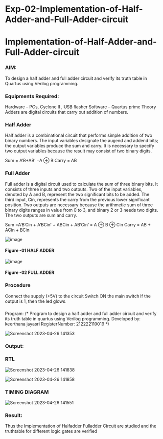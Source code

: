 # Exp-02-Implementation-of-Half-Adder-and-Full-Adder-circuit

# Implementation-of-Half-Adder-and-Full-Adder-circuit
### AIM:
To design a half adder and full adder circuit and verify its truth table in Quartus using Verilog programming.

### Equipments Required:
Hardware – PCs, Cyclone II , USB flasher
Software – Quartus prime
Theory
Adders are digital circuits that carry out addition of numbers.

### Half Adder
Half adder is a combinational circuit that performs simple addition of two binary numbers. The input variables designate the augend and addend bits; the output variables produce the sum and carry. It is necessary to specify two output variables because the result may consist of two binary digits.

Sum = A’B+AB’ =A ⊕ B Carry = AB

### Full Adder
Full adder is a digital circuit used to calculate the sum of three binary bits. It consists of three inputs and two outputs. Two of the input variables, denoted by A and B, represent the two significant bits to be added. The third input, Cin, represents the carry from the previous lower significant position. Two outputs are necessary because the arithmetic sum of three binary digits ranges in value from 0 to 3, and binary 2 or 3 needs two digits. The two outputs are sum and carry.

Sum =A’B’Cin + A’BCin’ + ABCin + AB’Cin’ = A ⊕ B ⊕ Cin Carry = AB + ACin + BCin

 ![image](https://user-images.githubusercontent.com/36288975/163552156-a13e5a56-c638-4110-97d9-8896907c8d25.png)

#### Figure -01 HALF ADDER 


![image](https://user-images.githubusercontent.com/36288975/163552057-b3547877-6d07-45b4-b7e0-bcfebfad9e1d.png)

#### Figure -02 FULL ADDER 

### Procedure

Connect the supply (+5V) to the circuit
Switch ON the main switch
If the output is 1, then the led glows.
### 
Program:
/*
Program to design a half adder and full adder circuit and verify its truth table in quartus using Verilog programming.
Developed by: keerthana jayasri 
RegisterNumber:  212222110019
*/


![Screenshot 2023-04-26 141353](https://user-images.githubusercontent.com/121163440/234524000-20f18272-8cea-4f0e-a985-1ff052d84688.png)

### Output:
### RTL

![Screenshot 2023-04-26 141838](https://user-images.githubusercontent.com/121163440/234524090-02d6c6ba-93ba-4770-ac06-a997f37d3c3e.png)

![Screenshot 2023-04-26 141858](https://user-images.githubusercontent.com/121163440/234524181-369dd4f8-6ae5-4a8e-a306-a8acbe3b9494.png)


### TIMING DIAGRAM
![Screenshot 2023-04-26 141551](https://user-images.githubusercontent.com/121163440/234523892-7781f8de-966a-43b5-a2ed-f88d95089bd7.png)



### Result:
 Thus the Implementation of Halfadder Fulladder Circuit are studied and the truthtable for
different logic gates are verified

